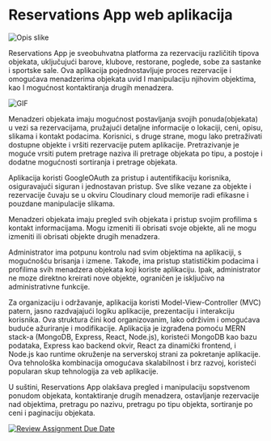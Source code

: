 # Reservations App web aplikacija
![Opis slike](https://i.ibb.co/ZXZZ2Vv/faviconjpg-Photoroom-png-Photoroom.png)

Reservations App je sveobuhvatna platforma za rezervaciju različitih tipova objekata, uključujući barove, klubove, restorane, poglede, sobe za sastanke i sportske sale. Ova aplikacija pojednostavljuje proces rezervacije i omogućava menadzerima objekata uvid  I manipulaciju njihovim objektima, kao I mogućnost kontaktiranja drugih menadzera.

![GIF](https://s9.gifyu.com/images/SFFY5.gif)

Menadzeri objekata imaju mogućnost postavljanja svojih ponuda(objekata) u vezi sa rezervacijama, pružajući detaljne informacije o lokaciji, ceni, opisu, slikama i kontakt podacima. Korisnici, s druge strane, mogu lako pretraživati dostupne objekte i vršiti rezervacije putem aplikacije. Pretrazivanje je moguće vrsiti putem pretrage naziva ili pretrage objekata po tipu, a postoje i dodatne mogućnosti sortiranja i pretrage objekata.

Aplikacija koristi GoogleOAuth za pristup i autentifikaciju korisnika, osiguravajući siguran i jednostavan pristup. Sve slike vezane za objekte i rezervacije čuvaju se u okviru Cloudinary cloud memorije radi efikasne i pouzdane manipulacije slikama.

Menadzeri objekata imaju pregled svih objekata i pristup svojim profilima s kontakt informacijama. Mogu izmeniti ili obrisati svoje objekte, ali ne mogu izmeniti ili obrisati objekte drugih menadzera. 

Administrator ima potpunu kontrolu nad svim objektima na aplikaciji, s mogućnošću brisanja i izmene. Takođe, ima pristup statističkim podacima i profilima svih menadzera objekata koji koriste aplikaciju. Ipak, administrator ne moze direktno kreirati nove objekte, ograničen je isključivo na administrativne funkcije.

Za organizaciju i održavanje, aplikacija koristi Model-View-Controller (MVC) patern, jasno razdvajajući logiku aplikacije, prezentaciju i interakciju korisnika. Ova struktura čini kod organizovanim, lako održivim i omogućava buduće ažuriranje i modifikacije.
Aplikacija je izgrađena pomoću MERN stack-a (MongoDB, Express, React, Node.js), koristeći MongoDB kao bazu podataka, Express kao backend okvir, React za dinamički frontend, i Node.js kao runtime okruženje na serverskoj strani za pokretanje aplikacije. Ova tehnološka kombinacija omogućava skalabilnost i brz razvoj, koristeći popularan skup tehnologija za veb aplikacije.

U suštini, Reservations App olakšava pregled i manipulaciju sopstvenom ponudom objekata, kontaktiranje drugih menadzera, ostavljanje rezervacije nad objektima, pretragu po nazivu, pretragu po tipu objekta, sortiranje po ceni i paginaciju objekata. 


[![Review Assignment Due Date](https://classroom.github.com/assets/deadline-readme-button-24ddc0f5d75046c5622901739e7c5dd533143b0c8e959d652212380cedb1ea36.svg)](https://classroom.github.com/a/1IMeAlJr)
